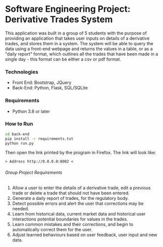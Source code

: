# Software Engineering Project: Derivative Trades System

This application was built in a group of 5 students with the purpose of providing an application that takes user inputs on details of a derivative trades, and stores them in a system. 
The system will be able to query the data using a front-end webpage and returns the values in a table, or as a "daily report" format, which outlines all the trades that have been made in a single day - this format can be either a csv or pdf format.

### Technologies
* Front End: Bootstrap, JQuery
* Back-End: Python, Flask, SQL/SQLite

### Requirements
- Python 3.8 or later

### How to Run
```bash
cd back-end
pip install -r requirements.txt
python run.py
```
Then open the link printed by the program in Firefox. The link will look like:
```
> Address http://0.0.0.0:8002 <
```

###### Group Project Requirements
  1. Allow a user to enter the details of a derivative trade, edit a previous trade or delete a trade that should not have been entered.
  2. Generate a daily report of trades, for the regulatory body.
  3. Detect possible errors and alert the user that corrections may be needed.
  4. Learn from historical data, current market data and historical user interactions potential boundaries for values in the trades.
  5. Learn common mistakes and their corrections, and begin to automatically correct them for the user.
  6. Adjust learned behaviours based on user feedback, user input and new data.
